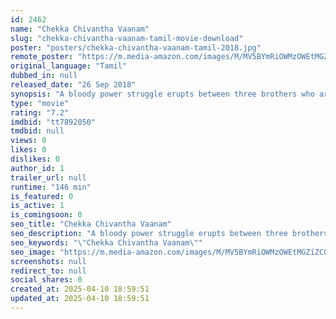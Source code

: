 ```yaml
---
id: 2462
name: "Chekka Chivantha Vaanam"
slug: "chekka-chivantha-vaanam-tamil-movie-download"
poster: "posters/chekka-chivantha-vaanam-tamil-2018.jpg"
remote_poster: "https://m.media-amazon.com/images/M/MV5BYmRiOWMzOWEtMGZiZC00NjA0LWIzYTMtNjAxM2FmNzlkMjEwXkEyXkFqcGc@._V1_SX300.jpg"
original_language: "Tamil"
dubbed_in: null
released_date: "26 Sep 2018"
synopsis: "A bloody power struggle erupts between three brothers who are vying to take over the family business following the death of their father."
type: "movie"
rating: "7.2"
imdbid: "tt7892050"
tmdbid: null
views: 0
likes: 0
dislikes: 0
author_id: 1
trailer_url: null
runtime: "146 min"
is_featured: 0
is_active: 1
is_comingsoon: 0
seo_title: "Chekka Chivantha Vaanam"
seo_description: "A bloody power struggle erupts between three brothers who are vying to take over the family business following the death of their father."
seo_keywords: "\"Chekka Chivantha Vaanam\""
seo_image: "https://m.media-amazon.com/images/M/MV5BYmRiOWMzOWEtMGZiZC00NjA0LWIzYTMtNjAxM2FmNzlkMjEwXkEyXkFqcGc@._V1_SX300.jpg"
screenshots: null
redirect_to: null
social_shares: 0
created_at: 2025-04-10 18:59:51
updated_at: 2025-04-10 18:59:51
---
```


